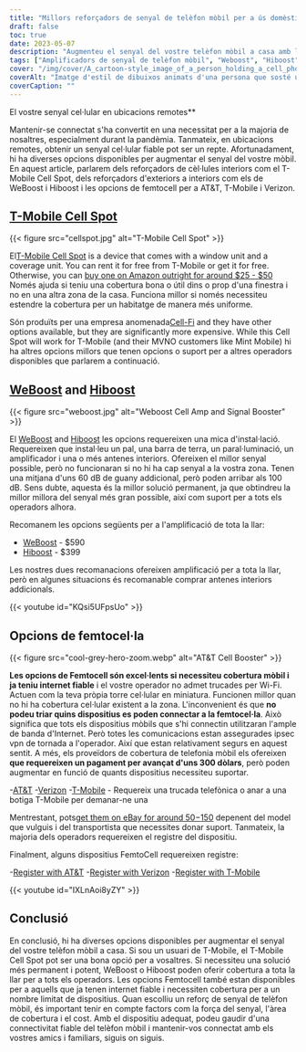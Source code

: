 ```yaml
---
title: "Millors reforçadors de senyal de telèfon mòbil per a ús domèstic"
draft: false
toc: true
date: 2023-05-07
description: "Augmenteu el senyal del vostre telèfon mòbil a casa amb les nostres millors opcions per a una connectivitat fiable i una cobertura a tota la llar."
tags: ["Amplificadors de senyal de telèfon mòbil", "Weboost", "Hiboost", "Connectivitat domèstica", "Cobertura de telèfon mòbil", "Femtocel·la", "Amplificadors de senyal cel·lular", "Amplificadors de senyal sense fil", "Dispositius per augmentar el senyal", "Connectivitat mòbil", "Recepció de telèfon mòbil", "Internet domèstic", "Amplificadors sense fil", "Electrònica", "Millores per a la llar", "Telecomunicacions", "Tecnologia", "Cases intel·ligents", "Trucades Wifi", "Xarxa de mòbil"]
cover: "/img/cover/A_cartoon-style_image_of_a_person_holding_a_cell_phone.png"
coverAlt: "Imatge d'estil de dibuixos animats d'una persona que sosté un telèfon mòbil i està al costat d'un reforç amb les barres de senyal en augment."
coverCaption: ""
---
```

 El vostre senyal cel·lular en ubicacions remotes**

Mantenir-se connectat s'ha convertit en una necessitat per a la majoria de nosaltres, especialment durant la pandèmia. Tanmateix, en ubicacions remotes, obtenir un senyal cel·lular fiable pot ser un repte. Afortunadament, hi ha diverses opcions disponibles per augmentar el senyal del vostre mòbil. En aquest article, parlarem dels reforçadors de cèl·lules interiors com el T-Mobile Cell Spot, dels reforçadors d'exteriors a interiors com els de WeBoost i Hiboost i les opcions de femtocell per a AT&T, T-Mobile i Verizon.

## [T-Mobile Cell Spot](https://amzn.to/41cXppc)

{{< figure src="cellspot.jpg" alt="T-Mobile Cell Spot" >}}

El[T-Mobile Cell Spot](https://amzn.to/41cXppc) is a device that comes with a window unit and a coverage unit. You can rent it for free from T-Mobile or get it for free. Otherwise, you can [buy one on Amazon outright for around $25 - $50](https://amzn.to/41cXppc) Només ajuda si teniu una cobertura bona o útil dins o prop d'una finestra i no en una altra zona de la casa. Funciona millor si només necessiteu estendre la cobertura per un habitatge de manera més uniforme.

Són produïts per una empresa anomenada[Cell-Fi](https://nextivityinc.com/products/) and they have other options available, but they are significantly more expensive. While this Cell Spot will work for T-Mobile (and their MVNO customers like Mint Mobile) hi ha altres opcions millors que tenen opcions o suport per a altres operadors disponibles que parlarem a continuació.

## [WeBoost](https://amzn.to/42chuNG) and [Hiboost](https://amzn.to/3NPsSL6)

{{< figure src="weboost.jpg" alt="Weboost Cell Amp and Signal Booster" >}}

El [WeBoost](https://amzn.to/42chuNG) and [Hiboost](https://amzn.to/3NPsSL6) les opcions requereixen una mica d'instal·lació. Requereixen que instal·leu un pal, una barra de terra, un paral·luminació, un amplificador i una o més antenes interiors. Ofereixen el millor senyal possible, però no funcionaran si no hi ha cap senyal a la vostra zona. Tenen una mitjana d'uns 60 dB de guany addicional, però poden arribar als 100 dB. Sens dubte, aquesta és la millor solució permanent, ja que obtindreu la millor millora del senyal més gran possible, així com suport per a tots els operadors alhora.

Recomanem les opcions següents per a l'amplificació de tota la llar:

- [WeBoost](https://amzn.to/42chuNG) - $590
- [Hiboost](https://amzn.to/3NPsSL6) - $399

Les nostres dues recomanacions ofereixen amplificació per a tota la llar, però en algunes situacions és recomanable comprar antenes interiors addicionals.

{{< youtube id="KQsi5UFpsUo" >}}

## Opcions de femtocel·la

{{< figure src="cool-grey-hero-zoom.webp" alt="AT&T Cell Booster" >}}

**Les opcions de Femtocell són excel·lents si necessiteu cobertura mòbil i ja teniu internet fiable** i el vostre operador no admet trucades per Wi-Fi.
Actuen com la teva pròpia torre cel·lular en miniatura.
Funcionen millor quan no hi ha cobertura cel·lular existent a la zona.
L'inconvenient és que **no podeu triar quins dispositius es poden connectar a la femtocel·la**. Això significa que tots els dispositius mòbils que s'hi connectin utilitzaran l'ample de banda d'Internet. Però totes les comunicacions estan assegurades ipsec vpn de tornada a l'operador. Així que estan relativament segurs en aquest sentit.
A més, els proveïdors de cobertura de telefonia mòbil els ofereixen **que requereixen un pagament per avançat d'uns 300 dòlars**, però poden augmentar en funció de quants dispositius necessiteu suportar.
 
-[AT&T](https://www.att.com/buy/accessories/Specialty-Items/att-cell-booster.html)
-[Verizon](https://www.verizon.com/products/verizon-lte-network-extender/)
-[T-Mobile](https://www.t-mobile.com/support/coverage/4g-lte-cellspot) - Requereix una trucada telefònica o anar a una botiga T-Mobile per demanar-ne una

Mentrestant, pots[get them on eBay for around $50-$150](https://www.ebay.com/sch/i.html?_nkw=femtocell) depenent del model que vulguis i del transportista que necessites donar suport. Tanmateix, la majoria dels operadors requereixen el registre del dispositiu.

Finalment, alguns dispositius FemtoCell requereixen registre:

-[Register with AT&T](https://www.att.com/device-support/article/wireless/KM1458172/ATT/ATTSS2FII)
-[Register with Verizon](https://www.verizonwireless.com/content/wcms/overlays/register-signal-booster.html)
-[Register with T-Mobile](https://www.t-mobile.com/support/coverage/4g-lte-cellspot)

{{< youtube id="IXLnAoi8yZY" >}}

## Conclusió

En conclusió, hi ha diverses opcions disponibles per augmentar el senyal del vostre telèfon mòbil a casa. Si sou un usuari de T-Mobile, el T-Mobile Cell Spot pot ser una bona opció per a vosaltres. Si necessiteu una solució més permanent i potent, WeBoost o Hiboost poden oferir cobertura a tota la llar per a tots els operadors. Les opcions Femtocell també estan disponibles per a aquells que ja tenen internet fiable i necessiten cobertura per a un nombre limitat de dispositius. Quan escolliu un reforç de senyal de telèfon mòbil, és important tenir en compte factors com la força del senyal, l'àrea de cobertura i el cost. Amb el dispositiu adequat, podeu gaudir d'una connectivitat fiable del telèfon mòbil i mantenir-vos connectat amb els vostres amics i familiars, siguis on siguis.
